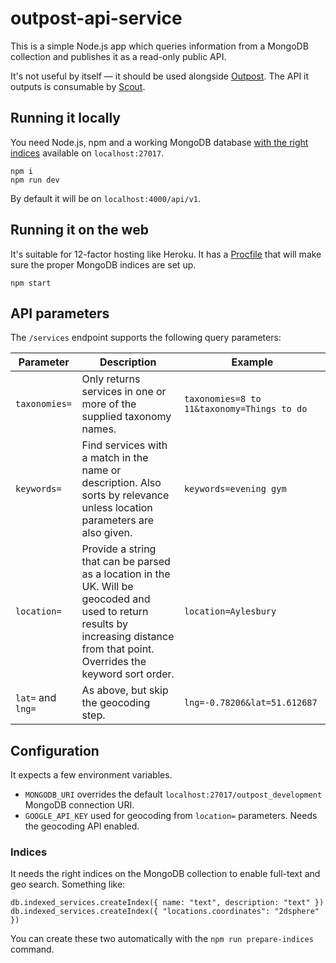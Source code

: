 # outpost-api-service

This is a simple Node.js app which queries information from a MongoDB collection and publishes it as a read-only public API.

It's not useful by itself — it should be used alongside [Outpost](https://github.com/wearefuturegov/outpost). The API it outputs is consumable by [Scout](https://github.com/wearefuturegov/scout-x).

## Running it locally

You need Node.js, npm and a working MongoDB database [with the right indices](#indexes) available on `localhost:27017`.

```
npm i
npm run dev
```

By default it will be on `localhost:4000/api/v1`.

## Running it on the web

It's suitable for 12-factor hosting like Heroku. It has a [Procfile](https://devcenter.heroku.com/articles/procfile) that will make sure the proper MongoDB indices are set up.

```
npm start
```

## API parameters

The `/services` endpoint supports the following query parameters: 

| Parameter         | Description                                                                                                                                                                        | Example                                    |
|-------------------|------------------------------------------------------------------------------------------------------------------------------------------------------------------------------------|--------------------------------------------|
| `taxonomies=`     | Only returns services in one or more of the supplied taxonomy names.                                                                                                               | `taxonomies=8 to 11&taxonomy=Things to do` |
| `keywords=`       | Find services with a match in the name or description. Also sorts by relevance unless location parameters are also given.                                                          | `keywords=evening gym`                     |
| `location=`       | Provide a string that can be parsed as a location in the UK. Will be geocoded and used to return results by increasing distance from that point. Overrides the keyword sort order. | `location=Aylesbury`                       |
| `lat=` and `lng=` | As above, but skip the geocoding step.                                                                                                                                             | `lng=-0.78206&lat=51.612687`               |

## Configuration

It expects a few environment variables.

- `MONGODB_URI` overrides the default `localhost:27017/outpost_development` MongoDB connection URI.
- `GOOGLE_API_KEY` used for geocoding from `location=` parameters. Needs the geocoding API enabled.

### Indices

It needs the right indices on the MongoDB collection to enable full-text and geo search. Something like:

```
db.indexed_services.createIndex({ name: "text", description: "text" })
db.indexed_services.createIndex({ "locations.coordinates": "2dsphere" })
```

You can create these two automatically with the `npm run prepare-indices` command.